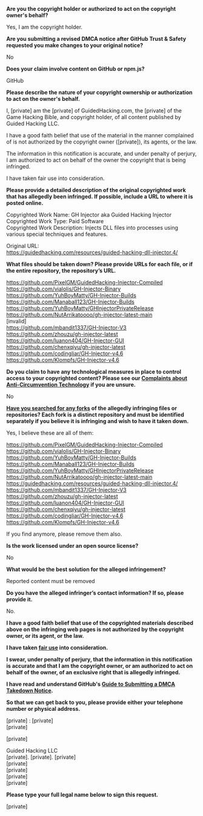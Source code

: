 **Are you the copyright holder or authorized to act on the copyright owner's behalf?**

Yes, I am the copyright holder.

**Are you submitting a revised DMCA notice after GitHub Trust & Safety requested you make changes to your original notice?**

No

**Does your claim involve content on GitHub or npm.js?**

GitHub

**Please describe the nature of your copyright ownership or authorization to act on the owner's behalf.**

I, [private] am the [private] of GuidedHacking.com, the [private] of the Game Hacking Bible, and copyright holder, of all content published by Guided Hacking LLC.

I have a good faith belief that use of the material in the manner complained of is not authorized by the copyright owner ([private]), its agents, or the law.

The information in this notification is accurate, and under penalty of perjury, I am authorized to act on behalf of the owner the copyright that is being infringed.

I have taken fair use into consideration.

**Please provide a detailed description of the original copyrighted work that has allegedly been infringed. If possible, include a URL to where it is posted online.**

Copyrighted Work Name: GH Injector aka Guided Hacking Injector  
Copyrighted Work Type: Paid Software  
Copyrighted Work Description: Injects DLL files into processes using various special techniques and features.

Original URL:  
https://guidedhacking.com/resources/guided-hacking-dll-injector.4/

**What files should be taken down? Please provide URLs for each file, or if the entire repository, the repository’s URL.**

https://github.com/PixelGM/GuidedHacking-Injector-Compiled  
https://github.com/vialolis/GH-Injector-Binary  
https://github.com/YuhBoyMatty/GH-Injector-Builds  
https://github.com/Manaball123/GH-Injector-Builds  
https://github.com/YuhBoyMatty/GHInjectorPrivateRelease  
https://github.com/NutArrikatoooo/gh-injector-latest-main  
[invalid]   
https://github.com/mbandit1337/GH-Injector-V3  
https://github.com/zhouzu/gh-injector-latest  
https://github.com/luanon404/GH-Injector-GUI  
https://github.com/chenxqiyu/gh-injector-latest  
https://github.com/codingliar/GH-Injector-v4.6  
https://github.com/Klompfs/GH-Injector-v4.6  

**Do you claim to have any technological measures in place to control access to your copyrighted content? Please see our <a href="https://docs.github.com/articles/guide-to-submitting-a-dmca-takedown-notice#complaints-about-anti-circumvention-technology">Complaints about Anti-Circumvention Technology</a> if you are unsure.**

No

**<a href="https://docs.github.com/articles/dmca-takedown-policy#b-what-about-forks-or-whats-a-fork">Have you searched for any forks</a> of the allegedly infringing files or repositories? Each fork is a distinct repository and must be identified separately if you believe it is infringing and wish to have it taken down.**

Yes, I believe these are all of them:  

https://github.com/PixelGM/GuidedHacking-Injector-Compiled  
https://github.com/vialolis/GH-Injector-Binary  
https://github.com/YuhBoyMatty/GH-Injector-Builds  
https://github.com/Manaball123/GH-Injector-Builds  
https://github.com/YuhBoyMatty/GHInjectorPrivateRelease  
https://github.com/NutArrikatoooo/gh-injector-latest-main  
https://guidedhacking.com/resources/guided-hacking-dll-injector.4/  
https://github.com/mbandit1337/GH-Injector-V3  
https://github.com/zhouzu/gh-injector-latest  
https://github.com/luanon404/GH-Injector-GUI  
https://github.com/chenxqiyu/gh-injector-latest  
https://github.com/codingliar/GH-Injector-v4.6  
https://github.com/Klompfs/GH-Injector-v4.6  

If you find anymore, please remove them also.

**Is the work licensed under an open source license?**

No

**What would be the best solution for the alleged infringement?**

Reported content must be removed

**Do you have the alleged infringer’s contact information? If so, please provide it.**

No.

**I have a good faith belief that use of the copyrighted materials described above on the infringing web pages is not authorized by the copyright owner, or its agent, or the law.**

**I have taken <a href="https://www.lumendatabase.org/topics/22">fair use</a> into consideration.**

**I swear, under penalty of perjury, that the information in this notification is accurate and that I am the copyright owner, or am authorized to act on behalf of the owner, of an exclusive right that is allegedly infringed.**

**I have read and understand GitHub's <a href="https://docs.github.com/articles/guide-to-submitting-a-dmca-takedown-notice/">Guide to Submitting a DMCA Takedown Notice</a>.**

**So that we can get back to you, please provide either your telephone number or physical address.**

[private] : [private]  
[private]  

[private]

Guided Hacking LLC  
[private]. [private]. [private]  
[private]  
[private]  
[private]  
[private]  

**Please type your full legal name below to sign this request.**

[private]  
